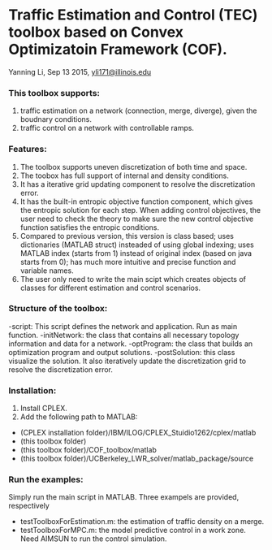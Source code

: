 # Traffic Estimation and Control (TEC) toolbox based on Convex Optimizatoin Framework (COF).
Yanning Li, Sep 13 2015, yli171@illinois.edu

### This toolbox supports:
1. traffic estimation on a network (connection, merge, diverge), given the boudnary conditions. 
2. traffic control on a network with controllable ramps.

### Features:
1. The toolbox supports uneven discretization of both time and space. 
2. The toobox has full support of internal and density conditions. 
3. It has a iterative grid updating component to resolve the discretization error.
4. It has the built-in entropic objective function component, which gives the entropic solution for each step. When adding control objectives, the user need to check the theory to make sure the new control objective function satisfies the entropic conditions.
5. Compared to previous version, this version is class based; uses dictionaries (MATLAB struct) insteaded of using global indexing; uses MATLAB index (starts from 1) instead of original index (based on java starts from 0); has much more intuitive and precise function and variable names.
6. The user only need to write the main scipt which creates objects of classes for different estimation and control scenarios.

### Structure of the toolbox:
-script: This script defines the network and application. Run as main function.
-initNetwork: the class that contains all necessary topology information and data for a network.
-optProgram: the class that builds an optimization program and output solutions.
-postSolution: this class visualize the solution. It also iteratively update the discretization grid to resolve the discretization error.

### Installation:
1. Install CPLEX.
2. Add the following path to MATLAB:
  - (CPLEX installation folder)/IBM/ILOG/CPLEX_Stuidio1262/cplex/matlab
  - (this toolbox folder)
  - (this toolbox folder)/COF_toolbox/matlab
  - (this toolbox folder)/UCBerkeley_LWR_solver/matlab_package/source

### Run the examples:
  Simply run the main script in MATLAB.
Three exampels are provided, respectively
- testToolboxForEstimation.m: the estimation of traffic density on a merge.
- testToolboxForMPC.m: the model predictive control in a work zone. Need AIMSUN to run the control simulation.
